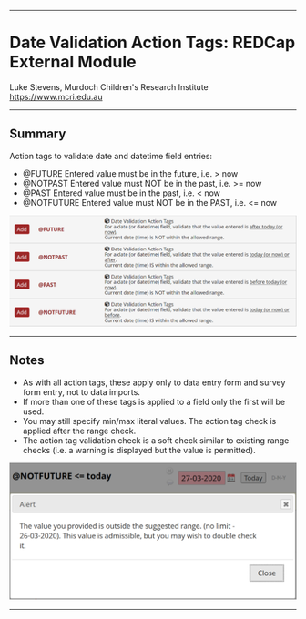 ********************************************************************************
# Date Validation Action Tags: REDCap External Module

Luke Stevens, Murdoch Children's Research Institute https://www.mcri.edu.au

********************************************************************************
## Summary

Action tags to validate date and datetime field entries:
- @FUTURE     Entered value must be in the future, i.e. > now
- @NOTPAST    Entered value must NOT be in the past, i.e. >= now
- @PAST       Entered value must be in the past, i.e. < now
- @NOTFUTURE  Entered value must NOT be in the PAST, i.e. <= now

![Designer](./datevaltags-setup.png)

********************************************************************************
## Notes

- As with all action tags, these apply only to data entry form and survey form entry, not to data imports.
- If more than one of these tags is applied to a field only the first will be used.
- You may still specify min/max literal values. The action tag check is applied after the range check.
- The action tag validation check is a soft check similar to existing range checks (i.e. a warning is displayed but the value is permitted).

![Validate](./datevaltags-check.png)

********************************************************************************
